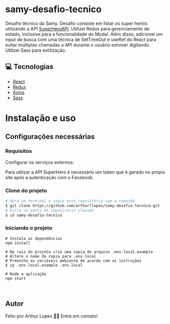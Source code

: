 # samy-desafio-tecnico
Desafio técnico da Samy. Desafio consiste em listar os super heróis utilizando a API [SuperHeroAPI](https://superheroapi.com/index.html). Utilizei Redux para gerenciamento de estado, inclusive para a funcionalidade do Modal. Além disso, adicionei um input de busca com uma técnica de SetTimeOut e useRef do React para evitar múltiplas chamadas a API durante o usuário estviver digitando. Utilizei Sass para estilização.


## 💻 Tecnologias
 - [React](https://pt-br.reactjs.org/)
 - [Redux](https://redux.js.org/)
 - [Axios](https://axios-http.com/)
 - [Sass](https://sass-lang.com/)

# Instalação e uso

## Configurações necessárias

### **Requisitos**

Configurar os serviços externos:

Para utilizar a API SuperHero é necessário um token que é gerado no própio site após a autenticação com o Facebook.

### **Clone do projeto**

```bash
# Abra um terminal e copie este repositório com o comando
$ git clone https://github.com/arthurllopes/samy-desafio-tecnico.git
# Entre na pasta do repositório clonado
$ cd samy-desafio-tecnico
```

### **Iniciando o projeto**

```
# Instale as dependências
npm install

# Na raiz do projeto crie uma copia do arquivo .env.local.example
# Altere o nome da copia para .env.local
# Preencha as variáveis ambiente de acordo com as instruções
$ cp .env.local.example .env.local

# Rode a aplicação
npm start
```
<br>

## Autor
Feito por Arthur Lopes 👋🏽 Entre em contato!
